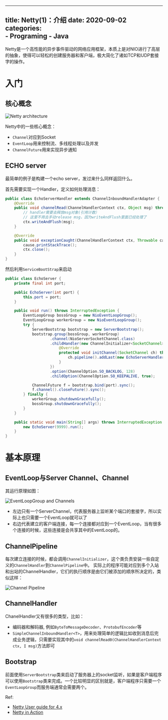 
---
title: Netty(1)：介绍
date: 2020-09-02
categories:  
    - Programing
    - Java
---
Netty是一个高性能的异步事件驱动的网络应用框架，本质上是对NIO进行了高层的抽象，使得可以轻松的创建服务器和客户端，极大简化了诸如TCP和UDP套接字的操作。

<!-- more -->

# 入门
## 核心概念

![Netty architecture](https://netty.io/3.8/guide/images/architecture.png)

Netty中的一些核心概念：

* `Channel`对应到Socket
* `EventLoop`用来控制流、多线程处理以及并发
* `ChannelFuture`用来实现异步通知

## ECHO server
最简单的例子是构建一个echo server，发过来什么同样返回什么。

首先需要实现一个Handler，定义如何处理消息：
```java
public class EchoServerHandler extends ChannelInboundHandlerAdapter {
    @Override
    public void channelRead(ChannelHandlerContext ctx, Object msg) throws Exception {
        // handler需要去释放msg对象(引用计数）
        // 这里不用去手动release msg，因为writeAndFlush里面已经处理了
        ctx.writeAndFlush(msg);
    }

    @Override
    public void exceptionCaught(ChannelHandlerContext ctx, Throwable cause) throws Exception {
        cause.printStackTrace();
        ctx.close();
    }
}
```

然后利用`ServiceBootStrap`来启动
```java
public class EchoServer {
    private final int port;

    public EchoServer(int port) {
        this.port = port;
    }

    public void run() throws InterruptedException {
        EventLoopGroup bossGroup = new NioEventLoopGroup();
        EventLoopGroup workerGroup = new NioEventLoopGroup();
        try {
            ServerBootstrap bootstrap = new ServerBootstrap();
            bootstrap.group(bossGroup, workerGroup)
                    .channel(NioServerSocketChannel.class)
                    .childHandler(new ChannelInitializer<SocketChannel>() {
                        @Override
                        protected void initChannel(SocketChannel ch) throws Exception {
                            ch.pipeline().addLast(new EchoServerHandler());
                        }
                    })
                    .option(ChannelOption.SO_BACKLOG, 128)
                    .childOption(ChannelOption.SO_KEEPALIVE, true);

            ChannelFuture f = bootstrap.bind(port).sync();
            f.channel().closeFuture().sync();
        } finally {
            workerGroup.shutdownGracefully();
            bossGroup.shutdownGracefully();
        }
    }

    public static void main(String[] args) throws InterruptedException {
        new EchoServer(9999).run();
    }
}
```
# 基本原理
## EventLoop与Server Channel、Channel
其运行原理如图：

![EventLoopGroup and Channels](https://dpzbhybb2pdcj.cloudfront.net/maurer/Figures/03fig04_alt.jpg)

* 左边只有一个ServerChannel，代表服务器上监听某个端口的套接字，所以实际上也只需要一个EventLoop就可以了
* 右边代表建立的客户端连接，每一个连接都对应到一个EventLoop，当有很多个连接的时候，这些连接是会共享其中的EventLoop的。

## ChannelPipeline

每次建立连接的时候，都会调用`ChannelInitializer`，这个类负责安装一些自定义的`ChannelHandler`到`ChannelPipeline`中。
实际上的程序可能对应到多个入站和出站的ChannelHandler，它们的执行顺序是由它们被添加的顺序所决定的，类似这样：

![Channel Pipeline](https://dpzbhybb2pdcj.cloudfront.net/maurer/Figures/03fig03_alt.jpg)

## ChannelHandler
ChanelHandler又有很多的类型，比如：

* 编码器和解码器, 例如`ByteToMessageDecoder`、`ProtobufEncoder`等
* `SimpleChannelInboundHandler<T>`，用来处理简单的逻辑比如收到消息后完成业务逻辑，只需要实现其中的`void channelRead0(ChannelHandlerContext ctx, I msg)`方法即可

## Bootstrap
前面使用`ServerBootstrap`类来启动了服务器上的socket监听，如果是客户端程序可以使用`Bootstrap`类来完成。一个比较明显的区别就是，客户端程序只需要一个`EventLoopGroup`而服务端通常会需要两个。

Ref:

* [Netty User guide for 4.x](https://netty.io/wiki/user-guide-for-4.x.html)
* [Netty in Action](https://livebook.manning.com/book/netty-in-action)